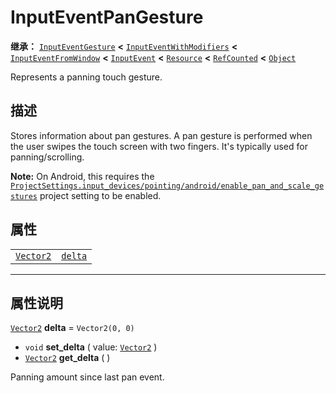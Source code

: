 <!-- ⚠ 请勿编辑本文件 ⚠ -->
<!-- 本文档使用脚本从 WeDot 引擎源码仓库生成。 -->
<!-- 生成脚本：https://github.com/WeDot-Engine/WeDot/tree/4.3/doc/tools/make_md.py； -->
<!-- 原文件：https://github.com/WeDot-Engine/WeDot/tree/4.3/doc/classes/InputEventPanGesture.xml。 -->

<div id="_class_inputeventpangesture"></div>

# InputEventPanGesture

**继承：** [`InputEventGesture`](class_inputeventgesture.md) **<** [`InputEventWithModifiers`](class_inputeventwithmodifiers.md) **<** [`InputEventFromWindow`](class_inputeventfromwindow.md) **<** [`InputEvent`](class_inputevent.md) **<** [`Resource`](class_resource.md) **<** [`RefCounted`](class_refcounted.md) **<** [`Object`](class_object.md)

Represents a panning touch gesture.

## 描述

Stores information about pan gestures. A pan gesture is performed when the user swipes the touch screen with two fingers. It's typically used for panning/scrolling.

 **Note:** On Android, this requires the [`ProjectSettings.input_devices/pointing/android/enable_pan_and_scale_gestures`](#class_projectsettings_property_input_devices/pointing/android/enable_pan_and_scale_gestures) project setting to be enabled.

## 属性

|||
|:-:|:--|
| [`Vector2`](class_vector2.md) | [`delta`](#class_inputeventpangesture_property_delta) | ``Vector2(0, 0)`` |

<!-- rst-class:: classref-section-separator -->

---

## 属性说明

<div id="_class_inputeventpangesture_property_delta"></div>

[`Vector2`](class_vector2.md) **delta** = ``Vector2(0, 0)`` <div id="class_inputeventpangesture_property_delta"></div>

- `void` **set_delta** ( value: [`Vector2`](class_vector2.md) )
- [`Vector2`](class_vector2.md) **get_delta** ( )

Panning amount since last pan event.

[^virtual]: 本方法通常需要用户覆盖才能生效。
[^const]: 本方法无副作用，不会修改该实例的任何成员变量。
[^vararg]: 本方法除了能接受在此处描述的参数外，还能够继续接受任意数量的参数。
[^constructor]: 本方法用于构造某个类型。
[^static]: 调用本方法无需实例，可直接使用类名进行调用。
[^operator]: 本方法描述的是使用本类型作为左操作数的有效运算符。
[^bitfield]: 这个值是由下列位标志构成位掩码的整数。
[^void]: 无返回值。
